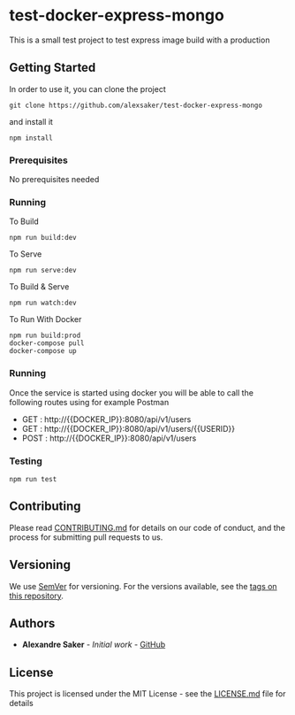# test-docker-express-mongo

This is a small test project to test express image build with a production

## Getting Started

In order to use it, you can clone the project

```
git clone https://github.com/alexsaker/test-docker-express-mongo
```

and install it

```
npm install
```

### Prerequisites

No prerequisites needed

### Running

To Build

```
npm run build:dev
```

To Serve

```
npm run serve:dev
```

To Build & Serve

```
npm run watch:dev
```

To Run With Docker

```
npm run build:prod
docker-compose pull
docker-compose up
```

### Running

Once the service is started using docker you will be able to call the following routes using for example Postman

* GET : http://{{DOCKER_IP}}:8080/api/v1/users
* GET : http://{{DOCKER_IP}}:8080/api/v1/users/{{USERID}}
* POST : http://{{DOCKER_IP}}:8080/api/v1/users

### Testing

```
npm run test
```

## Contributing

Please read [CONTRIBUTING.md](https://gist.github.com/PurpleBooth/b24679402957c63ec426) for details on our code of conduct, and the process for submitting pull requests to us.

## Versioning

We use [SemVer](http://semver.org/) for versioning. For the versions available, see the [tags on this repository](https://github.com/your/project/tags).

## Authors

* **Alexandre Saker** - _Initial work_ - [GitHub](https://github.com/alexsaker)

## License

This project is licensed under the MIT License - see the [LICENSE.md](LICENSE.md) file for details
